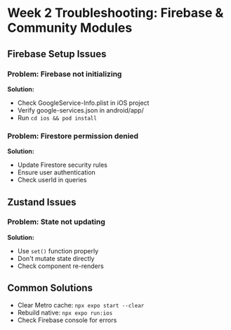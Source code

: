 # Week 2 Troubleshooting: Firebase & Community Modules

## Firebase Setup Issues

### Problem: Firebase not initializing
**Solution:**
- Check GoogleService-Info.plist in iOS project
- Verify google-services.json in android/app/
- Run `cd ios && pod install`

### Problem: Firestore permission denied
**Solution:**
- Update Firestore security rules
- Ensure user authentication
- Check userId in queries

## Zustand Issues

### Problem: State not updating
**Solution:**
- Use `set()` function properly
- Don't mutate state directly
- Check component re-renders

## Common Solutions
- Clear Metro cache: `npx expo start --clear`
- Rebuild native: `npx expo run:ios`
- Check Firebase console for errors